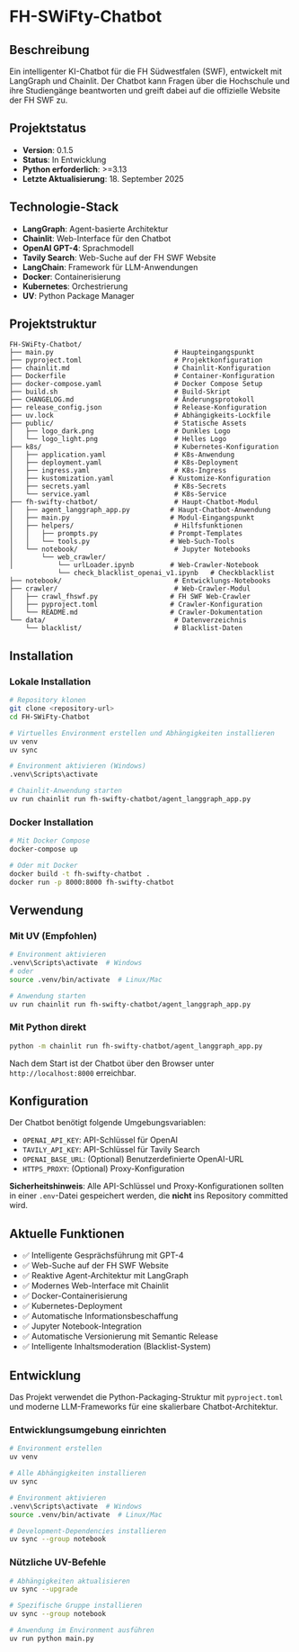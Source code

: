 # FH-SWiFty-Chatbot

## Beschreibung
Ein intelligenter KI-Chatbot für die FH Südwestfalen (SWF), entwickelt mit LangGraph und Chainlit. Der Chatbot kann Fragen über die Hochschule und ihre Studiengänge beantworten und greift dabei auf die offizielle Website der FH SWF zu.

## Projektstatus
- **Version**: 0.1.5
- **Status**: In Entwicklung
- **Python erforderlich**: >=3.13
- **Letzte Aktualisierung**: 18. September 2025

## Technologie-Stack
- **LangGraph**: Agent-basierte Architektur
- **Chainlit**: Web-Interface für den Chatbot
- **OpenAI GPT-4**: Sprachmodell
- **Tavily Search**: Web-Suche auf der FH SWF Website
- **LangChain**: Framework für LLM-Anwendungen
- **Docker**: Containerisierung
- **Kubernetes**: Orchestrierung
- **UV**: Python Package Manager

## Projektstruktur
```
FH-SWiFty-Chatbot/
├── main.py                              # Haupteingangspunkt
├── pyproject.toml                       # Projektkonfiguration
├── chainlit.md                          # Chainlit-Konfiguration
├── Dockerfile                           # Container-Konfiguration
├── docker-compose.yaml                  # Docker Compose Setup
├── build.sh                             # Build-Skript
├── CHANGELOG.md                         # Änderungsprotokoll
├── release_config.json                  # Release-Konfiguration
├── uv.lock                              # Abhängigkeits-Lockfile
├── public/                              # Statische Assets
│   ├── logo_dark.png                    # Dunkles Logo
│   └── logo_light.png                   # Helles Logo
├── k8s/                                 # Kubernetes-Konfiguration
│   ├── application.yaml                 # K8s-Anwendung
│   ├── deployment.yaml                  # K8s-Deployment
│   ├── ingress.yaml                     # K8s-Ingress
│   ├── kustomization.yaml              # Kustomize-Konfiguration
│   ├── secrets.yaml                     # K8s-Secrets
│   └── service.yaml                     # K8s-Service
├── fh-swifty-chatbot/                   # Haupt-Chatbot-Modul
│   ├── agent_langgraph_app.py          # Haupt-Chatbot-Anwendung
│   ├── main.py                         # Modul-Eingangspunkt
│   ├── helpers/                         # Hilfsfunktionen
│   │   ├── prompts.py                  # Prompt-Templates
│   │   └── tools.py                    # Web-Such-Tools
│   └── notebook/                        # Jupyter Notebooks
│       └── web_crawler/
│           └── urlLoader.ipynb         # Web-Crawler-Notebook
            └── check_blacklist_openai_v1.ipynb   # Checkblacklist
├── notebook/                            # Entwicklungs-Notebooks
├── crawler/                             # Web-Crawler-Modul
│   ├── crawl_fhswf.py                  # FH SWF Web-Crawler
│   ├── pyproject.toml                  # Crawler-Konfiguration
│   └── README.md                       # Crawler-Dokumentation
└── data/                                # Datenverzeichnis
    └── blacklist/                       # Blacklist-Daten
```

## Installation

### Lokale Installation
```bash
# Repository klonen
git clone <repository-url>
cd FH-SWiFty-Chatbot

# Virtuelles Environment erstellen und Abhängigkeiten installieren
uv venv
uv sync

# Environment aktivieren (Windows)
.venv\Scripts\activate

# Chainlit-Anwendung starten
uv run chainlit run fh-swifty-chatbot/agent_langgraph_app.py
```

### Docker Installation
```bash
# Mit Docker Compose
docker-compose up

# Oder mit Docker
docker build -t fh-swifty-chatbot .
docker run -p 8000:8000 fh-swifty-chatbot
```

## Verwendung

### Mit UV (Empfohlen)
```bash
# Environment aktivieren
.venv\Scripts\activate  # Windows
# oder
source .venv/bin/activate  # Linux/Mac

# Anwendung starten
uv run chainlit run fh-swifty-chatbot/agent_langgraph_app.py
```

### Mit Python direkt
```bash
python -m chainlit run fh-swifty-chatbot/agent_langgraph_app.py
```

Nach dem Start ist der Chatbot über den Browser unter `http://localhost:8000` erreichbar.

## Konfiguration
Der Chatbot benötigt folgende Umgebungsvariablen:
- `OPENAI_API_KEY`: API-Schlüssel für OpenAI
- `TAVILY_API_KEY`: API-Schlüssel für Tavily Search
- `OPENAI_BASE_URL`: (Optional) Benutzerdefinierte OpenAI-URL
- `HTTPS_PROXY`: (Optional) Proxy-Konfiguration

**Sicherheitshinweis**: Alle API-Schlüssel und Proxy-Konfigurationen sollten in einer `.env`-Datei gespeichert werden, die **nicht** ins Repository committed wird.

## Aktuelle Funktionen
- ✅ Intelligente Gesprächsführung mit GPT-4
- ✅ Web-Suche auf der FH SWF Website
- ✅ Reaktive Agent-Architektur mit LangGraph
- ✅ Modernes Web-Interface mit Chainlit
- ✅ Docker-Containerisierung
- ✅ Kubernetes-Deployment
- ✅ Automatische Informationsbeschaffung
- ✅ Jupyter Notebook-Integration
- ✅ Automatische Versionierung mit Semantic Release
- ✅ Intelligente Inhaltsmoderation (Blacklist-System)

## Entwicklung
Das Projekt verwendet die Python-Packaging-Struktur mit `pyproject.toml` und moderne LLM-Frameworks für eine skalierbare Chatbot-Architektur.

### Entwicklungsumgebung einrichten
```bash
# Environment erstellen
uv venv

# Alle Abhängigkeiten installieren 
uv sync

# Environment aktivieren
.venv\Scripts\activate  # Windows
source .venv/bin/activate  # Linux/Mac

# Development-Dependencies installieren
uv sync --group notebook
```

### Nützliche UV-Befehle
```bash
# Abhängigkeiten aktualisieren
uv sync --upgrade

# Spezifische Gruppe installieren
uv sync --group notebook

# Anwendung im Environment ausführen
uv run python main.py
```